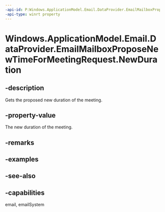 ```yaml
---
-api-id: P:Windows.ApplicationModel.Email.DataProvider.EmailMailboxProposeNewTimeForMeetingRequest.NewDuration
-api-type: winrt property
---
```


<!-- Property syntax
public Windows.Foundation.TimeSpan NewDuration { get; }
-->

# Windows.ApplicationModel.Email.DataProvider.EmailMailboxProposeNewTimeForMeetingRequest.NewDuration

## -description
Gets the proposed new duration of the meeting.

## -property-value
The new duration of the meeting.

## -remarks

## -examples

## -see-also

## -capabilities
email, emailSystem
